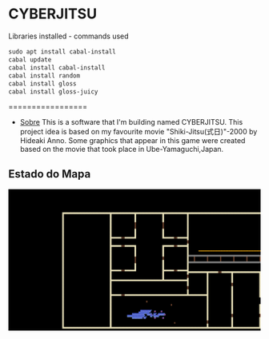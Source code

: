 # CYBERJITSU


Libraries installed - commands used
```
sudo apt install cabal-install
cabal update
cabal install cabal-install
cabal install random
cabal install gloss
cabal install gloss-juicy
```


=================
<!--ts-->
   * [Sobre](#Sobre)
     This is a software that I'm building named CYBERJITSU. This project idea is based on my favourite movie "Shiki-Jitsu(式日)"-2000 by Hideaki Anno.
     Some graphics that appear in this game were created based on the movie that took place in Ube-Yamaguchi,Japan. 
 ## Estado do Mapa
  <img src = "img/estado_mapa.png" width=800>

<!--te-->

